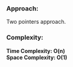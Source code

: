 ### Approach:
Two pointers approach.
​
### Complexity:
**Time Complexity: O(n)**\
**Space Complexity: O(1)**
